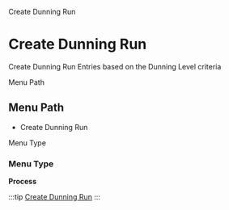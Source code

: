
Create Dunning Run
# Create Dunning Run


Create Dunning Run Entries based on the Dunning Level criteria

Menu Path
## Menu Path



- Create Dunning Run

Menu Type
### Menu Type

**Process**


:::tip
[Create Dunning Run](functional-guide/process/process-c_dunningrun_create.md)
:::